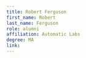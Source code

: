```yaml
---
title: Robert Ferguson
first_name: Robert
last_name: Ferguson
role: alumni
affiliation: Automatic Labs
degree: MA
link:
---
```

